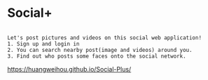 # Social+

```

Let's post pictures and videos on this social web application!
1. Sign up and login in
2. You can search nearby post(image and videos) around you.
3. Find out who posts some faces onto the social network.

```

https://huangweihou.github.io/Social-Plus/
